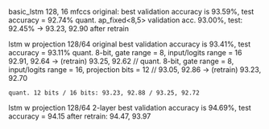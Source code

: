 basic_lstm 128, 16 mfccs
original: 
best validation accuracy is 93.59%, test accuracy = 92.74%
quant. ap_fixed<8,5>
validation acc. 93.00%, test: 92.45% -> 93.23, 92.90 after retrain

lstm w projection 128/64
original
best validation accuracy is 93.41%, test accuracy = 93.11%
quant. 8-bit, gate range = 8, input/logits range = 16
92.91, 92.64 -> (retrain) 93.25, 92.62
// quant. 8-bit, gate range = 8, input/logits range = 16, projection bits = 12
// 93.05, 92.86 -> (retrain) 93.23, 92.70
    
    quant. 12 bits / 16 bits: 93.23, 92.88 / 93.25, 92.72

lstm w projection 128/64 2-layer
best validation accuracy is 94.69%, test accuracy = 94.15
after retrain: 94.47, 93.97
